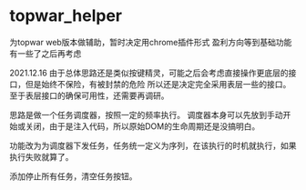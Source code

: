 # topwar_helper
为topwar web版本做辅助，暂时决定用chrome插件形式
盈利方向等到基础功能有一些了之后再考虑

2021.12.16
由于总体思路还是类似按键精灵，可能之后会考虑直接操作更底层的接口，但是始终不保险，有被封禁的危险
所以还是决定完全采用表层一些的接口。至于表层接口的确保可用性，还需要再调研。

思路是做一个任务调度器，按照一定的频率执行。
调度器本身可以先放到手动开始或关闭，由于是注入代码，所以原始DOM的生命周期还是没搞明白。

功能改为为调度器下发任务，任务统一定义为序列，在该执行的时机就执行，如果执行失败就算了。

添加停止所有任务，清空任务按钮。